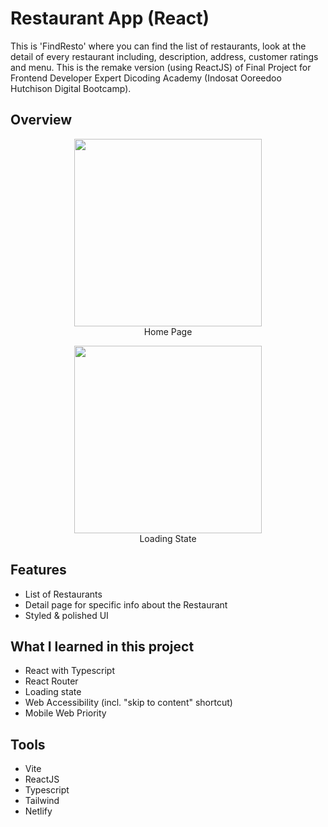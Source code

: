 # Restaurant App (React)
This is 'FindResto' where you can find the list of restaurants, look at the detail of every restaurant including, description, address, customer ratings and menu. This is the remake version (using ReactJS) of Final Project for Frontend Developer Expert Dicoding Academy (Indosat Ooreedoo Hutchison Digital Bootcamp).

## Overview

<p align="center">
  <img src="https://user-images.githubusercontent.com/107041835/211182221-a7b583e5-8444-4798-878c-8649fa6c0775.jpg" width="300px"/>
  <br />
  Home Page
</p>

<p align="center">
  <img src="https://user-images.githubusercontent.com/107041835/211182163-9a1db09e-33fd-40fc-8140-a6afbaf6c7c0.jpg" width="300px"/>
  <br />
  Loading State
</p>

## Features
- List of Restaurants
- Detail page for specific info about the Restaurant
- Styled & polished UI

## What I learned in this project
- React with Typescript
- React Router
- Loading state
- Web Accessibility (incl. "skip to content" shortcut)
- Mobile Web Priority 

## Tools 
- Vite
- ReactJS
- Typescript
- Tailwind
- Netlify
